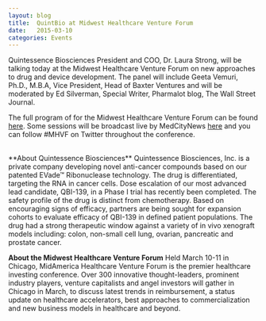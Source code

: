 ```yaml
---
layout: blog
title:  QuintBio at Midwest Healthcare Venture Forum
date:   2015-03-10
categories: Events
---
```

Quintessence Biosciences President and COO, Dr. Laura Strong, will be talking today at the Midwest Healthcare Venture Forum on new approaches to drug and device development. The panel will include Geeta Vemuri, Ph.D., M.B.A, Vice President, Head of Baxter Ventures and will be moderated by Ed Silverman, Special Writer, Pharmalot blog, The Wall Street Journal. 

The full program of for the Midwest Healthcare Venture Forum can be found [here](http://events.medcitynews.com/invest/). Some sessions will be broadcast live by MedCityNews [here](http://medcitynews.com/2015/03/day-1-midamerica-healthcare-venture-forum-2015-live-chicago/) and you can follow #MHVF on Twitter throughout the conference.

<br />
**About Quintessence Biosciences**
Quintessence Biosciences, Inc. is a private company developing novel anti-cancer compounds based on our patented EVade™ Ribonuclease technology. The drug is differentiated, targeting the RNA in cancer cells. Dose escalation of our most advanced lead candidate, QBI-139, in a Phase I trial has recently been completed. The safety profile of the drug is distinct from chemotherapy. Based on encouraging signs of efficacy, partners are being sought for expansion cohorts to evaluate efficacy of QBI-139 in defined patient populations. The drug had a strong therapeutic window against a variety of in vivo xenograft models including: colon, non-small cell lung, ovarian, pancreatic and prostate cancer.

**About the Midwest Healthcare Venture Forum**
Held March 10-11 in Chicago, MidAmerica Healthcare Venture Forum is the premier healthcare investing conference. Over 300 innovative thought-leaders, prominent industry players, venture capitalists and angel investors will gather in Chicago in March, to discuss latest trends in reimbursement, a status update on healthcare accelerators, best approaches to commercialization and new business models in healthcare and beyond.


﻿